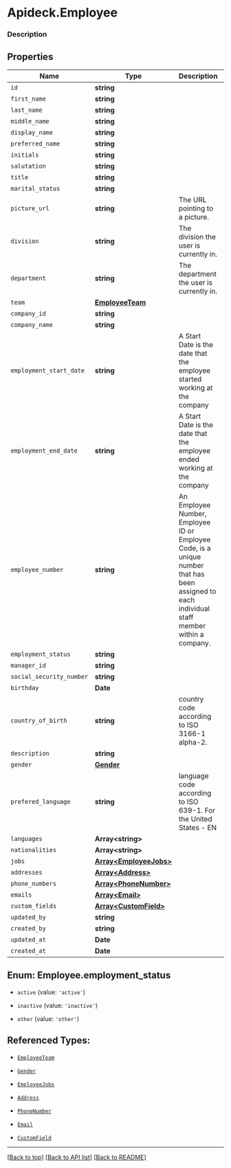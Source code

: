 # Apideck.Employee

### Description

## Properties
Name | Type | Description | Notes
------------ | ------------- | ------------- | -------------
`id` | **string** |  | [optional] 
`first_name` | **string** |  | [optional] 
`last_name` | **string** |  | [optional] 
`middle_name` | **string** |  | [optional] 
`display_name` | **string** |  | [optional] 
`preferred_name` | **string** |  | [optional] 
`initials` | **string** |  | [optional] 
`salutation` | **string** |  | [optional] 
`title` | **string** |  | [optional] 
`marital_status` | **string** |  | [optional] 
`picture_url` | **string** | The URL pointing to a picture. | [optional] 
`division` | **string** | The division the user is currently in. | [optional] 
`department` | **string** | The department the user is currently in. | [optional] 
`team` | [**EmployeeTeam**](EmployeeTeam.md) |  | [optional] 
`company_id` | **string** |  | [optional] 
`company_name` | **string** |  | [optional] 
`employment_start_date` | **string** | A Start Date is the date that the employee started working at the company | [optional] 
`employment_end_date` | **string** | A Start Date is the date that the employee ended working at the company | [optional] 
`employee_number` | **string** | An Employee Number, Employee ID or Employee Code, is a unique number that has been assigned to each individual staff member within a company. | [optional] 
`employment_status` | **string** |  | [optional] 
`manager_id` | **string** |  | [optional] 
`social_security_number` | **string** |  | [optional] 
`birthday` | **Date** |  | [optional] 
`country_of_birth` | **string** | country code according to ISO 3166-1 alpha-2. | [optional] 
`description` | **string** |  | [optional] 
`gender` | [**Gender**](Gender.md) |  | [optional] 
`prefered_language` | **string** | language code according to ISO 639-1. For the United States - EN | [optional] 
`languages` | **Array&lt;string&gt;** |  | [optional] 
`nationalities` | **Array&lt;string&gt;** |  | [optional] 
`jobs` | [**Array&lt;EmployeeJobs&gt;**](EmployeeJobs.md) |  | [optional] 
`addresses` | [**Array&lt;Address&gt;**](Address.md) |  | [optional] 
`phone_numbers` | [**Array&lt;PhoneNumber&gt;**](PhoneNumber.md) |  | [optional] 
`emails` | [**Array&lt;Email&gt;**](Email.md) |  | [optional] 
`custom_fields` | [**Array&lt;CustomField&gt;**](CustomField.md) |  | [optional] 
`updated_by` | **string** |  | [optional] 
`created_by` | **string** |  | [optional] 
`updated_at` | **Date** |  | [optional] 
`created_at` | **Date** |  | [optional] 





<a name="EmployeeEmploymentStatus"></a>
## Enum: Employee.employment_status


* `active` (value: `'active'`)

* `inactive` (value: `'inactive'`)

* `other` (value: `'other'`)




## Referenced Types:













* [`EmployeeTeam`](EmployeeTeam.md)











* [`Gender`](Gender.md)



* [`EmployeeJobs`](EmployeeJobs.md)
* [`Address`](Address.md)
* [`PhoneNumber`](PhoneNumber.md)
* [`Email`](Email.md)
* [`CustomField`](CustomField.md)





---

[[Back to top]](#) [[Back to API list]](../../../../README.md#documentation-for-api-endpoints) [[Back to README]](../../../../README.md)


